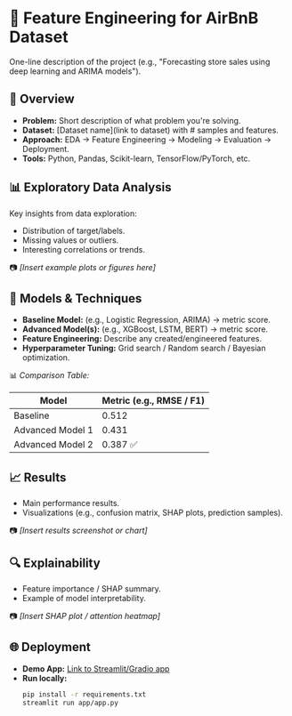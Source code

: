 # 🚀 Feature Engineering for AirBnB Dataset

One-line description of the project (e.g., "Forecasting store sales using deep learning and ARIMA models").

## 📌 Overview

- **Problem:** Short description of what problem you're solving.
- **Dataset:** [Dataset name](link to dataset) with # samples and features.
- **Approach:** EDA → Feature Engineering → Modeling → Evaluation → Deployment.
- **Tools:** Python, Pandas, Scikit-learn, TensorFlow/PyTorch, etc.

## 📊 Exploratory Data Analysis

Key insights from data exploration:

- Distribution of target/labels.
- Missing values or outliers.
- Interesting correlations or trends.

📷 _[Insert example plots or figures here]_

## 🤖 Models & Techniques

- **Baseline Model:** (e.g., Logistic Regression, ARIMA) → metric score.
- **Advanced Model(s):** (e.g., XGBoost, LSTM, BERT) → metric score.
- **Feature Engineering:** Describe any created/engineered features.
- **Hyperparameter Tuning:** Grid search / Random search / Bayesian optimization.

📊 _Comparison Table:_

| Model            | Metric (e.g., RMSE / F1) |
| ---------------- | ------------------------ |
| Baseline         | 0.512                    |
| Advanced Model 1 | 0.431                    |
| Advanced Model 2 | 0.387 ✅                 |

## 📈 Results

- Main performance results.
- Visualizations (e.g., confusion matrix, SHAP plots, prediction samples).

📷 _[Insert results screenshot or chart]_

## 🔍 Explainability

- Feature importance / SHAP summary.
- Example of model interpretability.

📷 _[Insert SHAP plot / attention heatmap]_

## 🌐 Deployment

- **Demo App:** [Link to Streamlit/Gradio app](#)
- **Run locally:**
  ```bash
  pip install -r requirements.txt
  streamlit run app/app.py
  ```
